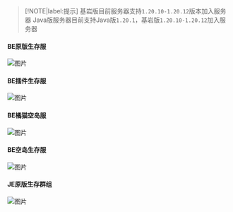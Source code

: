 > [!NOTE|label:提示]
> 基岩版目前服务器支持`1.20.10-1.20.12`版本加入服务器
> Java版服务器目前支持Java版`1.20.1`，基岩版`1.20.10-1.20.12`加入服务器
#### BE原版生存服
![图片](https://motdbe.blackbe.work/status_img?host=play.hmmc.top:19133)
#### BE插件生存服
![图片](https://motdbe.blackbe.work/status_img?host=play.hmmc.top:22222)
#### BE橘猫空岛服
![图片](https://motdbe.blackbe.work/status_img?host=play.hmmc.top:19135)
#### BE空岛生存服
![图片](https://motdbe.blackbe.work/status_img?host=play.hmmc.top:54056)
#### JE原版生存群组
![图片](https://motdbe.blackbe.work/status_img/java?host=play.hmmc.top:25565)